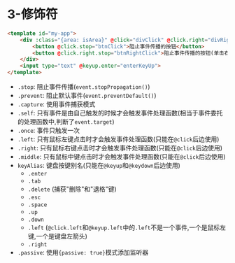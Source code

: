 # 3-修饰符

```html
<template id="my-app">
    <div :class="{area: isArea}" @click="divClick" @click.right="divRightClick">
        <button @click.stop="btnClick">阻止事件传播的按钮</button>
        <button @click.right.stop="btnRightClick">阻止事件传播的按钮(单击右键事件)</button>
    </div>
    <input type="text" @keyup.enter="enterKeyUp">
</template>
```

- `.stop`: 阻止事件传播(`event.stopPropagation()`)
- `.prevent`: 阻止默认事件(`event.preventDefault()`)
- `.capture`: 使用事件捕获模式
- `.self`: 只有事件是由自己触发的时候才会触发事件处理函数(相当于事件委托的处理函数中,判断了`event.target`)
- `.once`: 事件只触发一次
- `.left`: 只有鼠标左键点击时才会触发事件处理函数(只能在`@click`后边使用)
- `.right`: 只有鼠标右键点击时才会触发事件处理函数(只能在`@click`后边使用)
- `.middle`: 只有鼠标中键点击时才会触发事件处理函数(只能在`@click`后边使用)
- `keyAlias`: 键盘按键别名(只能在`@keyup`和`@keydown`后边使用)
    - `.enter`
    - `.tab`
    - `.delete` (捕获"删除"和"退格"键)
    - `.esc`
    - `.space`
    - `.up`
    - `.down`
    - `.left` (`@click.left`和`@keyup.left`中的`.left`不是一个事件,一个是鼠标左键,一个是键盘左箭头)
    - `.right`
- `.passive`: 使用`{passive: true}`模式添加监听器